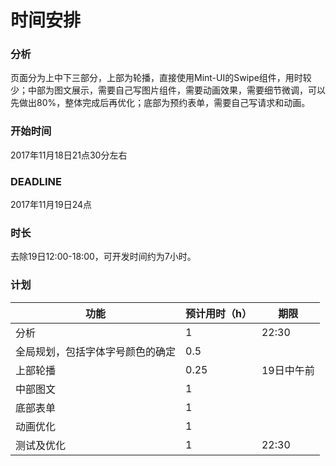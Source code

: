 # 时间安排

### 分析

页面分为上中下三部分，上部为轮播，直接使用Mint-UI的Swipe组件，用时较少；中部为图文展示，需要自己写图片组件，需要动画效果，需要细节微调，可以先做出80%，整体完成后再优化；底部为预约表单，需要自己写请求和动画。

### 开始时间

2017年11月18日21点30分左右

### DEADLINE

2017年11月19日24点

### 时长

去除19日12:00-18:00，可开发时间约为7小时。

### 计划

| 功能               | 预计用时（h） | 期限     |
| ---------------- | ------- | ------ |
| 分析               | 1       | 22:30  |
| 全局规划，包括字体字号颜色的确定 | 0.5     |        |
| 上部轮播             | 0.25    | 19日中午前 |
| 中部图文             | 1       |        |
| 底部表单             | 1       |        |
| 动画优化             | 1       |        |
| 测试及优化            | 1       | 22:30  |



